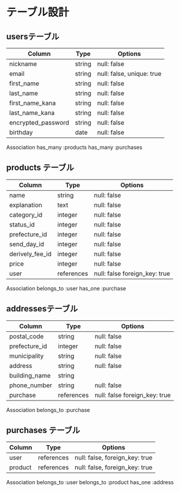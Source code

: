# テーブル設計



## usersテーブル
| Column     | Type       | Options                        |
|----------|----------|------------------------------|
|nickname       |string|null: false|
|email          |string|null: false, unique: true|
|first_name     |string|null: false|
|last_name      |string|null: false|
|first_name_kana|string|null: false|
|last_name_kana |string|null: false|
|encrypted_password|string|null: false|
|birthday       |date  |null: false|

Association
has_many :products
has_many :purchases

## products テーブル
| Column     | Type       | Options                        |
|----------|----------|------------------------------|
|name           |string    |null: false|
|explanation    |text      |null: false|
|category_id    |integer   |null: false|
|status_id      |integer   |null: false|
|prefecture_id  |integer   |null: false|
|send_day_id    |integer   |null: false|
|derively_fee_id|integer   |null: false|
|price          |integer   |null: false|
|user           |references|null: false foreign_key: true|


Association
belongs_to :user
has_one :purchase





## addressesテーブル
| Column     | Type       | Options                        |
|----------|----------|------------------------------|
|postal_code    |string    |null: false|
|prefecture_id  |integer   |null: false|
|municipality   |string    |null: false|
|address        |string    |null: false|
|building_name  |string    |   |
|phone_number   |string    |null: false|
|purchase       |references|null: false foreign_key: true|

Association
belongs_to :purchase


## purchases テーブル
| Column     | Type       | Options                        |
|----------|----------|------------------------------|
|user      |references   |null: false, foreign_key: true|
|product  |references   |null: false, foreign_key: true|

Association
belongs_to :user
belongs_to :product 
has_one :address


